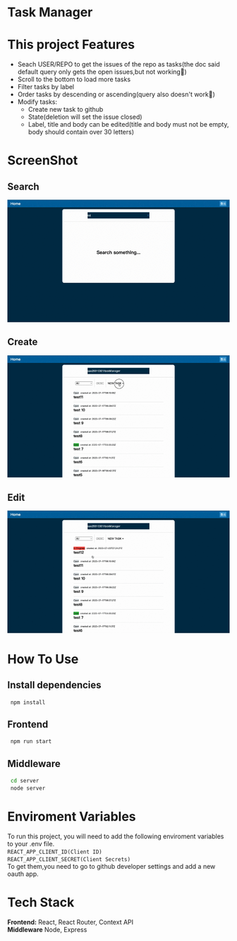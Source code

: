 Task Manager
======
This project 
Features
======
- Seach USER/REPO to get the issues of the repo as tasks(the doc said default query only gets the open issues,but not working:monocle_face:)  
- Scroll to the bottom to load more tasks  
- Filter tasks by label  
- Order tasks by descending or ascending(query also doesn't work:thinking:)
- Modify tasks:
  - Create new task to github
  - State(deletion will set the issue closed)
  - Label, title and body can be edited(title and body must not be empty, body should contain over 30 letters)  
  
ScreenShot
======
## Search  
![image](https://github.com/sao20010301/taskManager/blob/c4e6ee4e122e605c7b30276186078fc3aa7ea366/search.gif)  
## Create
![image](https://github.com/sao20010301/taskManager/blob/c4e6ee4e122e605c7b30276186078fc3aa7ea366/create.gif)  
## Edit
![image](https://github.com/sao20010301/taskManager/blob/c4e6ee4e122e605c7b30276186078fc3aa7ea366/edit.gif)  

How To Use
======
## Install dependencies
```bash
 npm install
```
## Frontend
```bash
 npm run start
 ```
## Middleware
```bash
 cd server
 node server
```
Enviroment Variables
======
To run this project, you will need to add the following enviroment variables to your .env file.  
`REACT_APP_CLIENT_ID(Client ID)`  
`REACT_APP_CLIENT_SECRET(Client Secrets)`  
To get them,you need to go to github developer settings and add a new oauth app.

# Tech Stack
**Frontend:** React, React Router, Context API  
**Middleware** Node, Express
